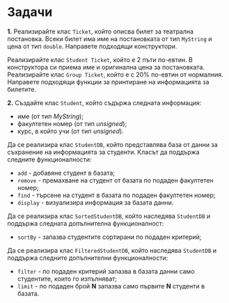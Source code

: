 # Задачи

**1.** Реализирайте клас `Ticket`, който описва билет за театрална постановка. Всеки билет има име на постановката от тип `MyString` и цена от тип `double`. Направете подходящи конструктори.

Реализирайте клас `Student Ticket`, който е 2 пъти по-евтин. В конструктора си приема име и оригинална цена за постановката.
Реализирайте клас `Group Ticket`, който е с 20% по-евтин от нормалния. 
Направете подходящи функции за принтиране на информацията за билетите.

**2.** Създайте клас `Student`, който съдържа следната информация:
* име (от тип *MyString*);
* факултетен номер (от тип *unsigned*);
* курс, в който учи (от тип *unsigned*).
 
Да се реализира клас `StudentDB`, който представлява база от данни за съхранение на информацията за студенти. Класът да поддържа следните функционалности:
* `add` - добавяне студент в базата;
* `remove` - премахване на студент от базата по подаден факултетен номер;
* `find` - търсене на студент в базата по подаден факултетен номер;
* `display` - визуализира информация за базата данни.

Да се реализира клас `SortedStudentDB`, който наследява `StudentDB` и поддържа следната допълнителна функционалност:
* `sortBy` - запазва студентите сортирани по подаден критерий; 
 
Да се реализира клас `FilteredStudentDB`, който наследява `StudentDB` и поддържа следните допълнителни функционалности:
* `filter` - по подаден критерий запазва в базата данни само студентите, които го изпълняват; 
* `limit` - по подаден брой **N** запазва само първите **N** студенти в базата.
